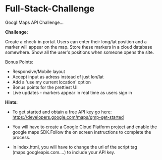 # Full-Stack-Challenge
Googl Maps API Challenge...

**Challenge:**

Create a check-in portal. Users can enter their long/lat position and a marker will appear on the map.
Store these markers in a cloud database somewhere. Show all the user's positions when someone opens the site. 

Bonus Points: 
* Responsive/Mobile layout 
* Accept input as adress instead of just lon/lat
* Add a 'use my current location' option
* Bonus points for the prettiest UI
* Live updates - markers appear in real time as users sign in

**Hints:**
* To get started and obtain a free API key go here:
https://developers.google.com/maps/gmp-get-started

* You will have to create a Google Cloud Platform project and enable the google maps SDK.Follow the on screen instructions to complete the process. 

* In index.html, you will have to change the url of the script tag (maps.googleapis.com....) to include your API key. 